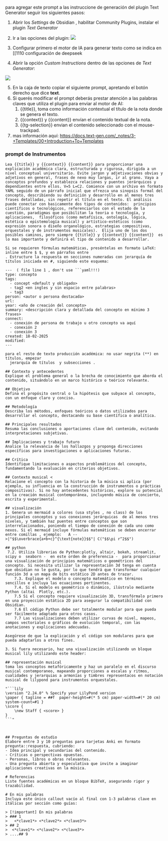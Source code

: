 para agregar este prompt a las instruccione de generación del plugin Text Generator seguir los siguientes pasos:


1. Abrir los *Settings* de Obsidian , habilitar Community Plugins, instalar el plugin *Text Generator*
2. Ir a las opciones del plugin: 
![](https://i.imgur.com/DSq4kci.png)

3. Configurar primero el motor de IA para generar texto como se indica en [[1110 configuración de deepseek

4. Abrir la opción *Custom Instructions* dentro de las opciones de *Text Generator*: 

![](https://i.imgur.com/um26ccq.png)

5. En la caja de texto copiar el siguiente prompt, apretando el botón derecho que dice **text**.
6. Si querés modificar el prompt deberás prestar atención a las palabras claves que utiliza el plugin para enviar al motor de AI:
	1. {{title}}, toma como información contextual el título de la nota donde se genera el texto.
	2. {{context}} y {{content}} envían el contenido textual de la nota.
	3. {{tg-selection}} envian el contenido seleccionado con el mouse-trackpad.
7. mas información aquí: https://docs.text-gen.com/_notes/3-+Templates/00+Introduction+To+Templates

### prompt de Instrumentos

```text
Lea {{title}} y {{context}} {{content}} para proporcionar una explicación académica clara, estructurada y rigurosa, dirigida a un nivel conceptual universitario. Evite jargon y adjetivaciones obvias y adjetivos en general, frases de nexo muy largas, ir al grano. Vaya a conceptos profundos y establezca relaciones y puentes jerárquicos y dependientes entre ellos. V=5 L=C2. Comience con un archivo en formato YAML seguido de un párrafo inicial que ofrezca una sinopsis formal del concepto, describiendo su definición y desarrollo en al menos tres frases detalladas, sin repetir el título en el texto. El análisis puede conectar con basicamente dos tipos de contenidos:  principios científicos o tecnológicos, referenciarlos con el estado de la cuestión, paradigmas que posibilitan la teoria o tecnología, y aplicaciones,  filosóficos (como metafísica, ontología, lógica, estética o epistemología musical) y artístico-estéticos (como expresión sonora o diseño organológico, estrategias compositivas, orquestales y de instrumentos musicales).  Elija uno de los dos posibles caminos, pero siempre {{title}} y {{context}} {{content}}  es lo mas importante y definirá el tipo de contenido a desarrollar.

Si se requieren fórmulas matemáticas, preséntelas en formato LaTeX: inline entre $ $, y en párrafos entre 
. Estructure la respuesta en secciones numeradas con jerarquía de títulos iniciada en #, siguiendo este esquema:

---  ( file line 1 , don't use ```yaml!!!)
type: concepto
tags:
  - concept <default y obligado>
  - tag2 <en ingles y sin espacio entre palabras>
  - tag3 
person: <autor o persona destacada>
url: 
year: <año de creación del concepto>
summary: <descripción clara y detallada del concepto en mínimo 3 frases>
connect:
  - conexión de persona de trabajo u otro concepto va aquí
  - conexión 2
  - conexión 3
created: 18-02-2025
modified: 
---

para el resto de texto producción académica: no usar negrita (**) en títulos, empezar 
  jerarquía de títulos  y subsecciones . 

## Contexto y antecedentes
Explique el problema general o la brecha de conocimiento que aborda el contenido, situándolo en un marco histórico o teórico relevante.

## Objetivo
Defina el propósito central o la hipótesis que subyace al concepto, con un enfoque claro y conciso.

## Metodología
Describa los métodos, enfoques teóricos o datos utilizados para desarrollar el concepto, destacando su base científica o analítica.

## Principales resultados
Resuma las conclusiones o aportaciones clave del contenido, evitando interpretaciones subjetivas.

## Implicaciones y trabajo futuro
Analice la relevancia de los hallazgos y proponga direcciones específicas para investigaciones o aplicaciones futuras.

## Crítica
Identifique limitaciones o aspectos problemáticos del concepto, fundamentando la evaluación en criterios objetivos.

## Contexto musical <
Relacione el concepto con la historia de la música si aplica (por ejemplo, su influencia en la construcción de instrumentos o prácticas compositivas). Si no hay antecedentes históricos, explore su potencial en la creación musical contemporánea, incluyendo música de concierto, escrita y experimental.

## visualización
1. Genera un mermaid a colores (usa styles , no class) de los principales conceptos y sus conexiones jerárquicas  de al menos tres niveles, y también haz puentes entre conceptos que son interrelacionados, poniendo el tiempo de conexión de cada uno como nexos. Si el mermaid incluye fórmulas matemáticas se deben encerrar entre comillas , ejemplo:   A -->|"$$\overbrace{a+b+c}^{\text{note}}$$"| C("$$\pi r^2$$")

## python
 7.2. Utiliza librerias de Python:plotly, altair, bokeh, streamlit,  scipy o  seaborn -  en este orden de preferencia -  para proporcionar una visualización de principios matemáticos o geométricos del concepto. Si necesita utilizar la representación 3d tenga en cuenta que obsidian no le gusta, por lo que tendrá que transformar cualquier función 3d a un mapa de bits estático 2D antes de trazar. 
    7.3. Explique el modelo o concepto matemático en términos sencillos e incluya las ecuaciones pertinentes.
    7.4. Si el modelo es geométrico o dinámico, ilústralo mediante Python (altai  Plotly, etc.).
    7.5 Si el concepto requiere visualización 3D, transfórmalo primero en una proyección estática 2D para asegurar la compatibilidad con Obsidian.    
    7.6 El código Python debe ser totalmente modular para que pueda ser fácilmente adaptado para otros casos.
    7.7 Las visualizaciones deben utilizar curvas de nivel, mapeos, campos vectoriales o gráficos de evolución temporal, con las anotaciones y explicaciones adecuadas.

Asegúrese de que la explicación y el código son modulares para que pueda adaptarlos a otros fines.

3. Si fuera necesario, haz una visualización utilizando un bloque musical lily utilizando este header: 

## representación musical 
toma los conceptos metafóricamente y haz un paralelo en el discurso musical contemporaneo, mapeando proporciones a escalas y ritmos, cualidades y jerarquias a armonías y timbres representacos en notación musical de lilypond para instrumentos orquestales. 

"```lily
\version "2.24.0" % Specify your LilyPond version
\paper { tagline = ##f  paper-height=#(* 5 cm) paper-width=#(* 20 cm)  system-count=#1 }
\score {
    \new Staff { <score> }
}
```"



## Preguntas de estudio
Elabore entre 3 y 10 preguntas para tarjetas Anki en formato pregunta::respuesta, cubriendo:
- Idea principal y secundarias del contenido.
- Críticas o perspectivas opuestas.
- Personas, libros o obras relevantes.
- Una pregunta abierta y especulativa que invite a imaginar aplicaciones creativas en la música.

# Referencias
Liste fuentes académicas en un bloque BibTeX, asegurando rigor y trazabilidad.

# En mis palabras
Incluya este único callout vacío al final con 1-3 palabras clave en itálicas por sección como guías:

> [!important] En mis palabras 
> ### 1 
>   <*clave1*> <*clave2*> <*clave3*>
> ## 2 
>  <*clave1*> <*clave2*> <*clave3*>
> ....## 9

```
